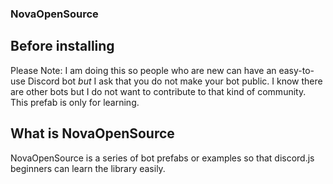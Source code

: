 ### NovaOpenSource

## Before installing
Please Note: I am doing this so people who are new can have an easy-to-use Discord bot *but* I ask that you do not make your bot public. I know there are other bots but I do not want to contribute to that kind of community. This prefab is only for learning.

## What is NovaOpenSource
NovaOpenSource is a series of bot prefabs or examples so that discord.js beginners can learn the library easily.
 
